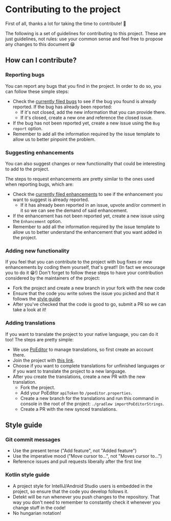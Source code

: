 # Contributing to the project
First of all, thanks a lot for taking the time to contribute! :tada:

The following is a set of guidelines for contributing to this project. 
These are just guidelines, not rules: use your common sense and feel free to propose any changes to this document :grin:

## How can I contribute?
### Reporting bugs
You can report any bugs that you find in the project. In order to do so, you can follow these simple steps:
* Check the [currently filed bugs][search-bug-reports] to see if the bug you found is already reported. If the bug has already been reported:
    * If it's not closed, add the new information that you can provide there.
    * If it's closed, create a new one and reference the closed issue.
* If the bug has not been reported yet, create a new issue using the `Bug report` option. 
* Remember to add all the information required by the issue template to allow us to better pinpoint the problem.

### Suggesting enhancements
You can also suggest changes or new functionality that could be interesting to add to the project.

The steps to request enhancements are pretty similar to the ones used when reporting bugs, which are:
* Check the [currently filed enhancements][search-enhancements] to see if the enhancement you want to suggest is already reported. 
    * If it has already been reported in an issue, upvote and/or comment in it so we can see the demand of said enhancement.
* If the enhancement has not been reported yet, create a new issue using the `Enhancement` option. 
* Remember to add all the information required by the issue template to allow us to better understand the enhancement that you want added in the project.

### Adding new functionality
If you feel that you can contribute to the project with bug fixes or new enhancements by coding them yourself, that's great!! (In fact we encourage you to do it :grin:!)
Don't forget to follow these steps to have your contribution considered by the maintainers of the project:

* Fork the project and create a new branch in your fork with the new code
* Ensure that the code you write solves the issue you picked and that it follows the [style guide](#Style-guide)
* After you've checked that the code is good to go, submit a PR so we can take a look at it!

### Adding translations
If you want to translate the project to your native language, you can do it too!
The steps are pretty simple:

* We use [PoEditor][poeditor-page] to manage translations, so first create an account there.
* Join the project with [this link][poeditor-join-link].
* Choose if you want to complete translations for unfinished languages or if you want to translate the project to a new language.
* After you create the translations, create a new PR with the new translation.
    * Fork the project.
    * Add your PoEditor `apiToken` to `/poeditor.properties`.
    * Create a new branch for the translations and run this command in console in the root of the project: `./gradlew importPoEditorStrings`.
    * Create a PR with the new synced translations.

## Style guide
### Git commit messages
* Use the present tense ("Add feature", not "Added feature")
* Use the imperative mood ("Move cursor to...", not "Moves cursor to...")
* Reference issues and pull requests liberally after the first line

### Kotlin style guide
* A project style for IntelliJ/Android Studio users is embedded in the project, so ensure that the code you develop follows it.
* Detekt will be run whenever you push changes to the repository. That way you don't need to remember to constantly check it whenever you change stuff in the code!
* No hungarian notation!

[search-bug-reports]:https://github.com/adriangl/pict2cam/labels/bug
[search-enhancements]:https://github.com/adriangl/pict2cam/labels/enhancement
[poeditor-page]:https://www.poeditor.com
[poeditor-join-link]:https://poeditor.com/join/project/yGKahGPrHb